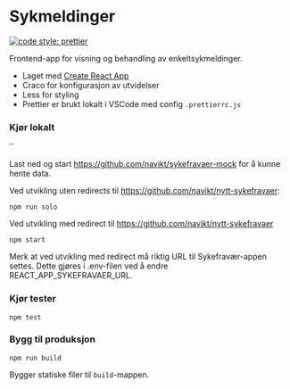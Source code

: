 # Sykmeldinger

[![code style: prettier](https://img.shields.io/badge/code_style-prettier-ff69b4.svg?style=flat-square)](https://github.com/prettier/prettier)

Frontend-app for visning og behandling av enkeltsykmeldinger.

-   Laget med [Create React App](https://github.com/facebook/create-react-app)
-   Craco for konfigurasjon av utvidelser
-   Less for styling
-   Prettier er brukt lokalt i VSCode med config `.prettierrc.js`

### Kjør lokalt
``



Last ned og start https://github.com/navikt/sykefravaer-mock for å kunne hente data.

Ved utvikling uten redirects til https://github.com/navikt/nytt-sykefravaer:

```
npm run solo
```

Ved utvikling med redirect til https://github.com/navikt/nytt-sykefravaer

```
npm start
```

Merk at ved utvikling med redirect må riktig URL til Sykefravær-appen settes. Dette gjøres i .env-filen ved å endre REACT_APP_SYKEFRAVAER_URL.

### Kjør tester

```
npm test
```

### Bygg til produksjon

```
npm run build
```

Bygger statiske filer til `build`-mappen.
